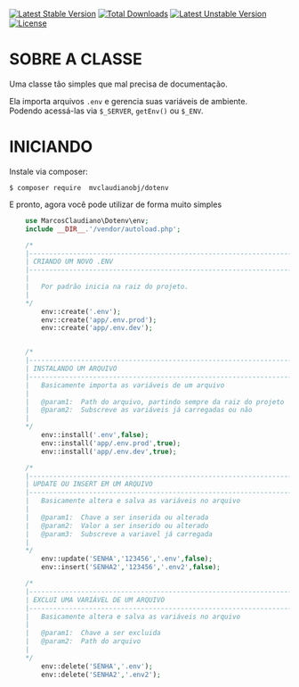 [![Latest Stable Version](https://poser.pugx.org/israel-nogueira/dotenv/v/stable)](https://packagist.org/packages/israel-nogueira/dotenv) 
[![Total Downloads](https://poser.pugx.org/israel-nogueira/dotenv/downloads)](https://packagist.org/packages/israel-nogueira/dotenv) 
[![Latest Unstable Version](https://poser.pugx.org/israel-nogueira/dotenv/v/unstable)](https://packagist.org/packages/israel-nogueira/dotenv) 
[![License](https://poser.pugx.org/israel-nogueira/dotenv/license)](https://packagist.org/packages/israel-nogueira/dotenv)



# SOBRE A CLASSE
Uma classe tão simples que mal precisa de documentação.

Ela importa arquivos `.env` e gerencia suas variáveis de ambiente.<br>
Podendo acessá-las via `$_SERVER`, `getEnv()` ou `$_ENV`.

# INICIANDO

Instale via composer:
```
$ composer require  mvclaudianobj/dotenv
```

E pronto, agora você pode utilizar de forma muito simples
```php
    use MarcosClaudiano\Dotenv\env;
    include __DIR__.'/vendor/autoload.php';

    /*
    |--------------------------------------------------------------------------
    | CRIANDO UM NOVO .ENV
    |--------------------------------------------------------------------------
    |
    |   Por padrão inicia na raiz do projeto.
    |
    */
        env::create('.env');
        env::create('app/.env.prod');
        env::create('app/.env.dev');


    /*
    |--------------------------------------------------------------------------
    | INSTALANDO UM ARQUIVO
    |--------------------------------------------------------------------------
    |   Basicamente importa as variáveis de um arquivo
    |
    |   @param1:  Path do arquivo, partindo sempre da raiz do projeto
    |   @param2:  Subscreve as variáveis já carregadas ou não
    |
    */
        env::install('.env',false);
        env::install('app/.env.prod',true);
        env::install('app/.env.dev',true);

    /*
    |--------------------------------------------------------------------------
    | UPDATE OU INSERT EM UM ARQUIVO
    |--------------------------------------------------------------------------
    |   Basicamente altera e salva as variáveis no arquivo
    |
    |   @param1:  Chave a ser inserida ou alterada
    |   @param2:  Valor a ser inserido ou alterado
    |   @param3:  Subscreve a variavel já carregada
    |
    */
        env::update('SENHA','123456','.env',false);
        env::insert('SENHA2','123456','.env2',false);

    /*
    |--------------------------------------------------------------------------
    | EXCLUI UMA VARIÁVEL DE UM ARQUIVO
    |--------------------------------------------------------------------------
    |   Basicamente altera e salva as variáveis no arquivo
    |
    |   @param1:  Chave a ser excluida
    |   @param2:  Path do arquivo
    |
    */
        env::delete('SENHA','.env');
        env::delete('SENHA2','.env2');



```

